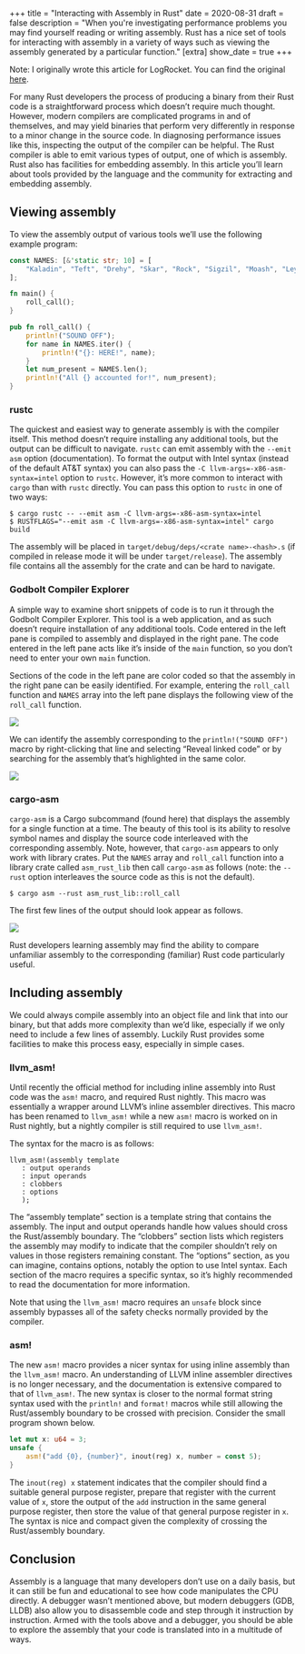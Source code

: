 +++
title = "Interacting with Assembly in Rust"
date = 2020-08-31
draft = false
description = "When you're investigating performance problems you may find yourself reading or writing assembly. Rust has a nice set of tools for interacting with assembly in a variety of ways such as viewing the assembly generated by a particular function."
[extra]
show_date = true
+++

Note: I originally wrote this article for LogRocket. You can find the original [here](https://blog.logrocket.com/interacting-with-assembly-in-rust/).

For many Rust developers the process of producing a binary from their Rust code is a straightforward process which doesn’t require much thought. However, modern compilers are complicated programs in and of themselves, and may yield binaries that perform very differently in response to a minor change in the source code. In diagnosing performance issues like this, inspecting the output of the compiler can be helpful. The Rust compiler is able to emit various types of output, one of which is assembly. Rust also has facilities for embedding assembly. In this article you’ll learn about tools provided by the language and the community for extracting and embedding assembly.


## Viewing assembly

To view the assembly output of various tools we’ll use the following example program:

```rust
const NAMES: [&'static str; 10] = [
    "Kaladin", "Teft", "Drehy", "Skar", "Rock", "Sigzil", "Moash", "Leyten", "Lopen", "Hobber",
];

fn main() {
    roll_call();
}

pub fn roll_call() {
    println!("SOUND OFF");
    for name in NAMES.iter() {
        println!("{}: HERE!", name);
    }
    let num_present = NAMES.len();
    println!("All {} accounted for!", num_present);
}
```

### rustc
The quickest and easiest way to generate assembly is with the compiler itself. This method doesn’t require installing any additional tools, but the output can be difficult to navigate. `rustc` can emit assembly with the `--emit asm`  option (documentation). To format the output with Intel syntax (instead of the default AT&T syntax) you can also pass the `-C llvm-args=-x86-asm-syntax=intel` option to `rustc`. However, it’s more common to interact with `cargo` than with `rustc` directly. You can pass this option to `rustc` in one of two ways:
```
$ cargo rustc -- --emit asm -C llvm-args=-x86-asm-syntax=intel
$ RUSTFLAGS="--emit asm -C llvm-args=-x86-asm-syntax=intel" cargo build
```

The assembly will be placed in `target/debug/deps/<crate name>-<hash>.s` (if compiled in release mode it will be under `target/release`). The assembly file contains all the assembly for the crate and can be hard to navigate.

### Godbolt Compiler Explorer
A simple way to examine short snippets of code is to run it through the Godbolt Compiler Explorer. This tool is a web application, and as such doesn’t require installation of any additional tools. Code entered in the left pane is compiled to assembly and displayed in the right pane. The code entered in the left pane acts like it’s inside of the `main` function, so you don’t need to enter your own `main` function. 

Sections of the code in the left pane are color coded so that the assembly in the right pane can be easily identified. For example, entering the `roll_call` function and `NAMES` array into the left pane displays the following view of the `roll_call` function.

![](/images/roll-call.png)

We can identify the assembly corresponding to the `println!("SOUND OFF")` macro by right-clicking that line and selecting “Reveal linked code” or by searching for the assembly that’s highlighted in the same color.

![](/images/roll-call-asm.png)

### cargo-asm
`cargo-asm` is a Cargo subcommand (found here) that displays the assembly for a single function at a time. The beauty of this tool is its ability to resolve symbol names and display the source code interleaved with the corresponding assembly. Note, however, that `cargo-asm` appears to only work with library crates. Put the `NAMES` array and `roll_call` function into a library crate called `asm_rust_lib` then call `cargo-asm` as follows (note: the `--rust` option interleaves the source code as this is not the default).
```
$ cargo asm --rust asm_rust_lib::roll_call
```

The first few lines of the output should look appear as follows.

![](/images/roll-call-rustc-asm.png)

Rust developers learning assembly may find the ability to compare unfamiliar assembly to the corresponding (familiar) Rust code particularly useful.

## Including assembly

We could always compile assembly into an object file and link that into our binary, but that adds more complexity than we’d like, especially if we only need to include a few lines of assembly. Luckily Rust provides some facilities to make this process easy, especially in simple cases.

### llvm_asm!

Until recently the official method for including inline assembly into Rust code was the `asm!` macro, and required Rust nightly. This macro was essentially a wrapper around LLVM’s inline assembler directives. This macro has been renamed to `llvm_asm!` while a new `asm!` macro is worked on in Rust nightly, but a nightly compiler is still required to use `llvm_asm!`.

The syntax for the macro is as follows:
```
llvm_asm!(assembly template
   : output operands
   : input operands
   : clobbers
   : options
   );
```

The “assembly template” section is a template string that contains the assembly. The input and output operands handle how values should cross the Rust/assembly boundary. The “clobbers” section lists which registers the assembly may modify to indicate that the compiler shouldn’t rely on values in those registers remaining constant. The “options” section, as you can imagine, contains options, notably the option to use Intel syntax. Each section of the macro requires a specific syntax, so it’s highly recommended to read the documentation for more information.

Note that using the `llvm_asm!` macro requires an `unsafe` block since assembly bypasses all of the safety checks normally provided by the compiler.

### asm!

The new `asm!` macro provides a nicer syntax for using inline assembly than the `llvm_asm!` macro. An understanding of LLVM inline assembler directives is no longer necessary, and the documentation is extensive compared to that of `llvm_asm!`. The new syntax is closer to the normal format string syntax used with the `println!` and `format!` macros while still allowing the Rust/assembly boundary to be crossed with precision. Consider the small program shown below.

```rust
let mut x: u64 = 3;
unsafe {
    asm!("add {0}, {number}", inout(reg) x, number = const 5);
}
```

The `inout(reg) x` statement indicates that the compiler should find a suitable general purpose register, prepare that register with the current value of `x`, store the output of the `add` instruction in the same general purpose register, then store the value of that general purpose register in `x`. The syntax is nice and compact given the complexity of crossing the Rust/assembly boundary.

## Conclusion

Assembly is a language that many developers don’t use on a daily basis, but it can still be fun and educational to see how code manipulates the CPU directly. A debugger wasn’t mentioned above, but modern debuggers (GDB, LLDB) also allow you to disassemble code and step through it instruction by instruction. Armed with the tools above and a debugger, you should be able to explore the assembly that your code is translated into in a multitude of ways.
